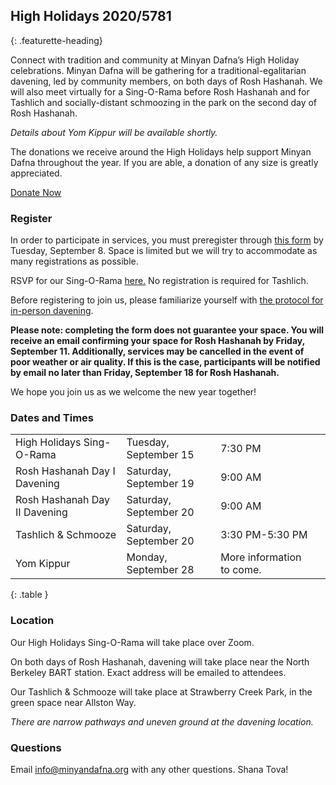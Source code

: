 ## High Holidays 2020/5781
{: .featurette-heading}

Connect with tradition and community at Minyan Dafna’s High Holiday celebrations.
Minyan Dafna will be gathering for a traditional-egalitarian davening, led by community members, on both days of Rosh Hashanah. We will also meet virtually for a Sing-O-Rama before Rosh Hashanah and for Tashlich and socially-distant schmoozing in the park on the second day of Rosh Hashanah.

_Details about Yom Kippur will be available shortly._

The donations we receive around the High Holidays help support Minyan Dafna throughout the year. If you are able, a donation of any size is greatly appreciated.

<a href="https://donorbox.org/minyan-dafna-high-holidays-2020" target="_blank" class="btn btn-primary">Donate Now</a>


### Register
In order to participate in services, you must preregister through [this form](https://airtable.com/shr3mj5cEGbYWbmDq) by Tuesday, September 8. Space is limited but we will try to accommodate as many registrations as possible.

RSVP for our Sing-O-Rama [here.](https://docs.google.com/spreadsheets/d/12oNTEg9HxzhkYsfgovrSC6Oj9iE9zR9SWrd3owGnzqw/edit?usp=sharing)
No registration is required for Tashlich.

Before registering to join us, please familiarize yourself with [the protocol for in-person davening](https://drive.google.com/file/d/1t23nqmhT_YMNdMy55NP2aKRXUYm0c6gg/view?usp=sharing).

**Please note: completing the form does not guarantee your space. You will receive an email confirming your space for Rosh Hashanah by Friday, September 11. Additionally, services may be cancelled in the event of poor weather or air quality. If this is the case, participants will be notified by email no later than Friday, September 18 for Rosh Hashanah.**

We hope you join us as we welcome the new year together!

### Dates and Times

| | | | |
|-|-|-|-|
|High Holidays Sing-O-Rama | Tuesday, September 15 | 7:30 PM|
|Rosh Hashanah Day I Davening | Saturday, September 19  | 9:00 AM|
|Rosh Hashanah Day II Davening | Saturday, September 20 | 9:00 AM|
|Tashlich & Schmooze | Saturday, September 20 | 3:30 PM-5:30 PM |
|Yom Kippur| Monday, September 28 | More information to come.|
{: .table }

### Location

Our High Holidays Sing-O-Rama will take place over Zoom.

On both days of Rosh Hashanah, davening will take place near the North Berkeley BART station. Exact address will be emailed to attendees.

Our Tashlich & Schmooze will take place at Strawberry Creek Park, in the green space near Allston Way.

_There are narrow pathways and uneven ground at the davening location._


### Questions

Email <a href="mailto:info@minyandafna.org">info@minyandafna.org</a> with any other questions. Shana Tova!

